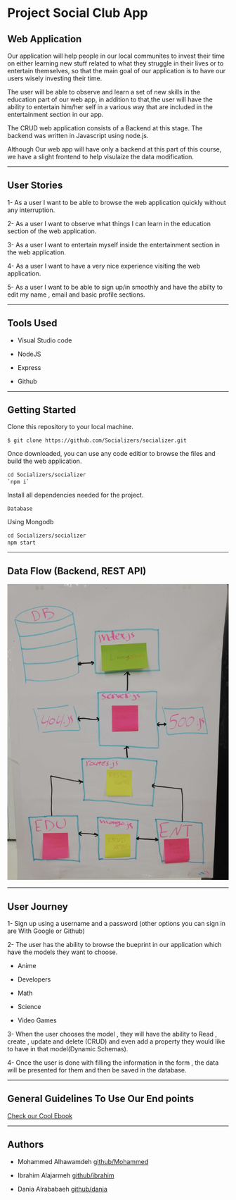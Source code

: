 # Project Social Club App

## Web Application

Our application will help people in our local communites to invest their time on either learning new stuff related to what they struggle in their lives or to entertain themselves, so that the main goal of our application  is to have our users wisely investing their time.

The user will be able to observe and learn a set of new skills in the education part of our web app, in addition to that,the user will have the ability to entertain him/her self in a various way that are included in the entertainment section in our app.

The CRUD web application consists of a Backend at this stage. The backend was written in Javascript using node.js.

 Although Our web app will have only a backend at this part of this course, we have a slight frontend to help visulaize the data modification.

---------------------------------

## User Stories

1- As a user I want to be able to browse the web application quickly without any interruption.

2- As a user I want to observe what things I can learn in the education section of the web application.

3- As a user I want to entertain myself inside the entertainment section in the web application.

4- As a user I want to have a very nice experience visiting the web application.

5- As a user I want to be able to sign up/in smoothly and have the abilty to edit my name , email and basic profile sections.

---------------------------------

## Tools Used

- Visual Studio code

- NodeJS

- Express 

- Github

---------------------------------

## Getting Started

Clone this repository to your local machine.
```
$ git clone https://github.com/Socializers/socializer.git
```
Once downloaded, you can use any code editior to browse the files and build the web application.
```
cd Socializers/socializer
`npm i`
```
Install all dependencies needed for the project.
```
Database
```
Using Mongodb 
```
cd Socializers/socializer
npm start
```

---------------------------

## Data Flow (Backend, REST API)

![Data Flow Diagram](/assets/wireframe.jpg)

------------------------------

## User Journey

1- Sign up using a username and a password (other options you can sign in are With Google or Github)

2- The user has the ability to browse the bueprint in our application which have the models they want to choose.

 - Anime 

 - Developers 

 - Math 

 - Science 

 - Video Games 

3- When the user chooses the model , they will have the ability to Read , create , update and delete (CRUD) and even add a property they would like to have in that model(Dynamic Schemas).

4- Once the user is done with filling the information in the form , the data will be presented for them and then be saved in the database.

---------------------------

## General Guidelines To Use Our End points

[Check our Cool Ebook](https://app.gitbook.com/@hawamdeh9393/s/socializers/)

---------------------------

## Authors

- Mohammed Alhawamdeh [github/Mohammed](https://github.com/MohammedAlhawamdeh)

- Ibrahim Alajarmeh [github/ibrahim](https://github.com/ibrahim-hikari)

- Dania Alrababaeh [github/dania](https://github.com/daniaalrababa9)
